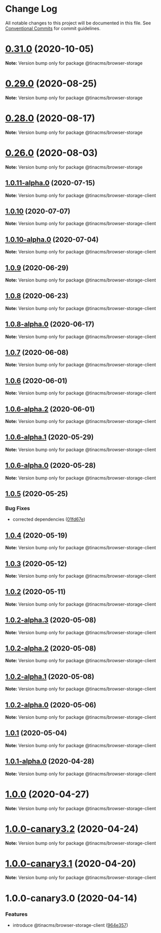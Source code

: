 # Change Log

All notable changes to this project will be documented in this file.
See [Conventional Commits](https://conventionalcommits.org) for commit guidelines.

# [0.31.0](https://github.com/tinacms/tinacms/compare/v0.30.0...v0.31.0) (2020-10-05)

**Note:** Version bump only for package @tinacms/browser-storage





# [0.29.0](https://github.com/tinacms/tinacms/compare/v0.28.0...v0.29.0) (2020-08-25)

**Note:** Version bump only for package @tinacms/browser-storage





# [0.28.0](https://github.com/tinacms/tinacms/compare/v0.27.3...v0.28.0) (2020-08-17)

**Note:** Version bump only for package @tinacms/browser-storage





# [0.26.0](https://github.com/tinacms/tinacms/compare/v0.25.0...v0.26.0) (2020-08-03)

**Note:** Version bump only for package @tinacms/browser-storage





## [1.0.11-alpha.0](https://github.com/tinacms/tinacms/compare/@tinacms/browser-storage-client@1.0.10...@tinacms/browser-storage-client@1.0.11-alpha.0) (2020-07-15)

**Note:** Version bump only for package @tinacms/browser-storage-client





## [1.0.10](https://github.com/tinacms/tinacms/compare/@tinacms/browser-storage-client@1.0.10-alpha.0...@tinacms/browser-storage-client@1.0.10) (2020-07-07)

**Note:** Version bump only for package @tinacms/browser-storage-client





## [1.0.10-alpha.0](https://github.com/tinacms/tinacms/compare/@tinacms/browser-storage-client@1.0.9...@tinacms/browser-storage-client@1.0.10-alpha.0) (2020-07-04)

**Note:** Version bump only for package @tinacms/browser-storage-client





## [1.0.9](https://github.com/tinacms/tinacms/compare/@tinacms/browser-storage-client@1.0.8...@tinacms/browser-storage-client@1.0.9) (2020-06-29)

**Note:** Version bump only for package @tinacms/browser-storage-client





## [1.0.8](https://github.com/tinacms/tinacms/compare/@tinacms/browser-storage-client@1.0.8-alpha.0...@tinacms/browser-storage-client@1.0.8) (2020-06-23)

**Note:** Version bump only for package @tinacms/browser-storage-client





## [1.0.8-alpha.0](https://github.com/tinacms/tinacms/compare/@tinacms/browser-storage-client@1.0.7...@tinacms/browser-storage-client@1.0.8-alpha.0) (2020-06-17)

**Note:** Version bump only for package @tinacms/browser-storage-client





## [1.0.7](https://github.com/tinacms/tinacms/compare/@tinacms/browser-storage-client@1.0.6...@tinacms/browser-storage-client@1.0.7) (2020-06-08)

**Note:** Version bump only for package @tinacms/browser-storage-client





## [1.0.6](https://github.com/tinacms/tinacms/compare/@tinacms/browser-storage-client@1.0.6-alpha.2...@tinacms/browser-storage-client@1.0.6) (2020-06-01)

**Note:** Version bump only for package @tinacms/browser-storage-client





## [1.0.6-alpha.2](https://github.com/tinacms/tinacms/compare/@tinacms/browser-storage-client@1.0.6-alpha.1...@tinacms/browser-storage-client@1.0.6-alpha.2) (2020-06-01)

**Note:** Version bump only for package @tinacms/browser-storage-client





## [1.0.6-alpha.1](https://github.com/tinacms/tinacms/compare/@tinacms/browser-storage-client@1.0.6-alpha.0...@tinacms/browser-storage-client@1.0.6-alpha.1) (2020-05-29)

**Note:** Version bump only for package @tinacms/browser-storage-client





## [1.0.6-alpha.0](https://github.com/tinacms/tinacms/compare/@tinacms/browser-storage-client@1.0.5...@tinacms/browser-storage-client@1.0.6-alpha.0) (2020-05-28)

**Note:** Version bump only for package @tinacms/browser-storage-client





## [1.0.5](https://github.com/tinacms/tinacms/compare/@tinacms/browser-storage-client@1.0.4...@tinacms/browser-storage-client@1.0.5) (2020-05-25)


### Bug Fixes

* corrected dependencies ([01fd67e](https://github.com/tinacms/tinacms/commit/01fd67e))





## [1.0.4](https://github.com/tinacms/tinacms/compare/@tinacms/browser-storage-client@1.0.3...@tinacms/browser-storage-client@1.0.4) (2020-05-19)

**Note:** Version bump only for package @tinacms/browser-storage-client





## [1.0.3](https://github.com/tinacms/tinacms/compare/@tinacms/browser-storage-client@1.0.2...@tinacms/browser-storage-client@1.0.3) (2020-05-12)

**Note:** Version bump only for package @tinacms/browser-storage-client





## [1.0.2](https://github.com/tinacms/tinacms/compare/@tinacms/browser-storage-client@1.0.2-alpha.3...@tinacms/browser-storage-client@1.0.2) (2020-05-11)

**Note:** Version bump only for package @tinacms/browser-storage-client





## [1.0.2-alpha.3](https://github.com/tinacms/tinacms/compare/@tinacms/browser-storage-client@1.0.2-alpha.2...@tinacms/browser-storage-client@1.0.2-alpha.3) (2020-05-08)

**Note:** Version bump only for package @tinacms/browser-storage-client





## [1.0.2-alpha.2](https://github.com/tinacms/tinacms/compare/@tinacms/browser-storage-client@1.0.2-alpha.1...@tinacms/browser-storage-client@1.0.2-alpha.2) (2020-05-08)

**Note:** Version bump only for package @tinacms/browser-storage-client





## [1.0.2-alpha.1](https://github.com/tinacms/tinacms/compare/@tinacms/browser-storage-client@1.0.2-alpha.0...@tinacms/browser-storage-client@1.0.2-alpha.1) (2020-05-08)

**Note:** Version bump only for package @tinacms/browser-storage-client





## [1.0.2-alpha.0](https://github.com/tinacms/tinacms/compare/@tinacms/browser-storage-client@1.0.1...@tinacms/browser-storage-client@1.0.2-alpha.0) (2020-05-06)

**Note:** Version bump only for package @tinacms/browser-storage-client





## [1.0.1](https://github.com/tinacms/tinacms/compare/@tinacms/browser-storage-client@1.0.1-alpha.0...@tinacms/browser-storage-client@1.0.1) (2020-05-04)

**Note:** Version bump only for package @tinacms/browser-storage-client





## [1.0.1-alpha.0](https://github.com/tinacms/tinacms/compare/@tinacms/browser-storage-client@1.0.0...@tinacms/browser-storage-client@1.0.1-alpha.0) (2020-04-28)

**Note:** Version bump only for package @tinacms/browser-storage-client





# [1.0.0](https://github.com/tinacms/tinacms/compare/@tinacms/browser-storage-client@1.0.0-canary3.2...@tinacms/browser-storage-client@1.0.0) (2020-04-27)

**Note:** Version bump only for package @tinacms/browser-storage-client





# [1.0.0-canary3.2](https://github.com/tinacms/tinacms/compare/@tinacms/browser-storage-client@1.0.0-canary3.1...@tinacms/browser-storage-client@1.0.0-canary3.2) (2020-04-24)

**Note:** Version bump only for package @tinacms/browser-storage-client





# [1.0.0-canary3.1](https://github.com/tinacms/tinacms/compare/@tinacms/browser-storage-client@1.0.0-canary3.0...@tinacms/browser-storage-client@1.0.0-canary3.1) (2020-04-20)

**Note:** Version bump only for package @tinacms/browser-storage-client





# 1.0.0-canary3.0 (2020-04-14)


### Features

* introduce @tinacms/browser-storage-client ([964e357](https://github.com/tinacms/tinacms/commit/964e357))
